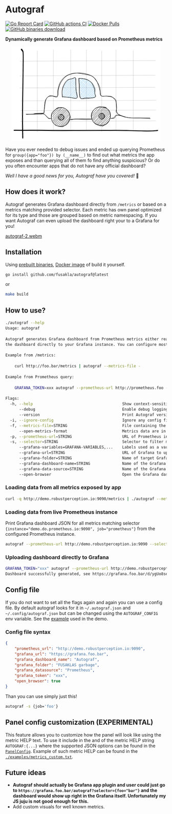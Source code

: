 # Autograf
[![Go Report
Card](https://goreportcard.com/badge/github.com/fusakla/autograf)](https://goreportcard.com/report/github.com/fusakla/autograf)
[![GitHub actions
CI](https://img.shields.io/github/actions/workflow/status/fusakla/autograf/go.yaml)](https://github.com/fusakla/autograf/actions?query=branch%3Amain)
[![Docker Pulls](https://img.shields.io/docker/pulls/fusakla/autograf)](https://hub.docker.com/r/fusakla/autograf)
[![GitHub binaries
download](https://img.shields.io/github/downloads/fusakla/autograf/total?label=Prebuilt%20binaries%20downloads)](https://github.com/fusakla/autograf/releases/latest)

**Dynamically generate Grafana dashboard based on Prometheus metrics**

<p align="center"><img src="./autograf.excalidraw.png"></p>

Have you ever needed to debug issues and ended up querying Prometheus for `group({app="foo"}) by (__name__)` to find out
what metrics the app exposes and than querying all of them fo find anything suspicious? Or do you often encounter apps
that do not have any official dashboard?

_Well I have a good news for you, Autograf have you covered!_ :tada:

## How does it work?
Autograf generates Grafana dashboard directly from `/metrics` or based on a metrics matching provided selector. Each
metric has own panel optimized for its type and those are grouped based on metric namespacing. If you want Autograf can
even upload the dashboard right your to a Grafana for you!

[autograf-2.webm](https://user-images.githubusercontent.com/6112562/178546235-7f9f815d-e843-4b0c-84dc-4fba2270eedc.webm)

## Installation
Using [prebuilt binaries](https://github.com/fusakla/autograf/releases/latest), [Docker
image](https://hub.docker.com/r/fusakla/autograf) of build it yourself.

```bash
go install github.com/fusakla/autograf@latest
```
or
```bash
make build
```

## How to use?

```bash
./autograf --help
Usage: autograf

Autograf generates Grafana dashboard from Prometheus metrics either read from a /metrics endpoint or queried from live Prometheus instance. The dashboard JSON is by default printed to stdout. But can also upload
the dashboard directly to your Grafana instance. You can configure most of the flags using config file. See the docs.

Example from /metrics:

    curl http://foo.bar/metrics | autograf --metrics-file -

Example from Prometheus query:

    GRAFANA_TOKEN=xxx autograf --prometheus-url http://prometheus.foo --selector '{app="foo"}' --grafana-url http://grafana.bar

Flags:
  -h, --help                                       Show context-sensitive help.
      --debug                                      Enable debug logging
      --version                                    Print Autograf version and exit
  -i, --ignore-config                              Ignore any config file
  -f, --metrics-file=STRING                        File containing the metrics exposed by app (will read stdin if se to - )
      --open-metrics-format                        Metrics data are in the application/openmetrics-text format.
  -p, --prometheus-url=STRING                      URL of Prometheus instance to fetch the metrics from.
  -s, --selector=STRING                            Selector to filter metrics from the Prometheus instance.
      --grafana-variables=GRAFANA-VARIABLES,...    Labels used as a variables for filtering in dashboard
      --grafana-url=STRING                         URL of Grafana to upload the dashboard to, if not specified, dashboard JSON is printed to stdout
      --grafana-folder=STRING                      Name of target Grafana folder
      --grafana-dashboard-name=STRING              Name of the Grafana dashboard
      --grafana-data-source=STRING                 Name of the Grafana datasource to use
      --open-browser                               Open the Grafana dashboard automatically in browser
```

### Loading data from all metrics exposed by app
```bash
curl -q http://demo.robustperception.io:9090/metrics | ./autograf --metrics-file -
```

### Loading data from live Prometheus instance
Print Grafana dashboard JSON for all metrics matching selector `{instance="demo.do.prometheus.io:9090",
job="prometheus"}` from the configured Prometheus instance.
```bash
autograf --prometheus-url http://demo.robustperception.io:9090 --selector '{instance="demo.do.prometheus.io:9090", job="prometheus"}'
```

### Uploading dashboard directly to Grafana
```bash
GRAFANA_TOKEN="xxx" autograf --prometheus-url http://demo.robustperception.io:9090 --selector '{instance="demo.do.prometheus.io:9090", job="prometheus"}' --grafana-url https://foo.bar --grafana-folder test
Dashboard successfully generated, see https://grafana.foo.bar/d/ygUo8se7k/autograf-dashboard
```

## Config file
If you do not want to set all the flags again and again you can use a config file. By default autograf looks for it in
`~/.autograf.json` and `~/.config/autograf.json` but can be changed using the `AUTOGRAF_CONFIG` env variable.
See the [example](./examples/demo/autograf.json) used in the demo.

### Config file syntax
```json
{
    "prometheus_url": "http://demo.robustperception.io:9090",
    "grafana_url": "https://grafana.foo.bar",
    "grafana_dashboard_name": "Autograf",
    "grafana_folder": "FUSAKLAS garbage",
    "grafana_datasource": "Prometheus",
    "grafana_token": "xxx",
    "open_browser": true
}
```

Than you can use simply just this!
```bash
autograf -s {job='foo'}
```

## Panel config customization (EXPERIMENTAL)
This feature allows you to customize how the panel will look like using the metric HELP text.
To use it include in the and of the metric HELP string ` AUTOGRAF:{...}` where the supported JSON options
can be found in the [`PanelConfig`](./packages/model/panel_config.go#L10). Example of such metric HELP can
be found in the [`./examples/metrics_custom.txt`](./examples/metrics_custom.txt).


## Future ideas
- **Autograf should actually be Grafana app plugin and user could just go to `https://grafana.foo.bar/autograf?selector={foo="bar"}` and
  the dashboard would show up right in the Grafana itself. Unfortunately my JS juju is not good enough for this.**
- Add custom visuals for well known metrics.
